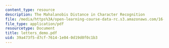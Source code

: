 ```yaml
---
content_type: resource
description: The Mahalanobis Distance in Character Recognition
file: /media/https%3A/open-learning-course-data-rc.s3.amazonaws.com/16-881-robust-system-design-summer-1998/39a473f5d7cf76141e040d19d0f0c1b3_letters_demo.pdf
file_type: application/pdf
resourcetype: Document
title: letters_demo.pdf
uid: 39a473f5-d7cf-7614-1e04-0d19d0f0c1b3
---
```

